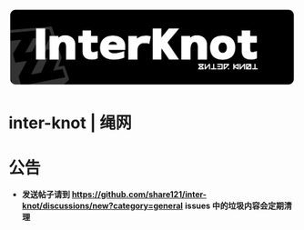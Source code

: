 ![Banner](banner.svg)

# inter-knot | 绳网

# 公告

- **发送帖子请到 https://github.com/share121/inter-knot/discussions/new?category=general** **issues 中的垃圾内容会定期清理**
